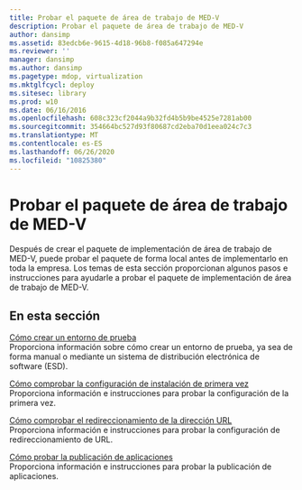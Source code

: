 ```yaml
---
title: Probar el paquete de área de trabajo de MED-V
description: Probar el paquete de área de trabajo de MED-V
author: dansimp
ms.assetid: 83edcb6e-9615-4d18-96b8-f085a647294e
ms.reviewer: ''
manager: dansimp
ms.author: dansimp
ms.pagetype: mdop, virtualization
ms.mktglfcycl: deploy
ms.sitesec: library
ms.prod: w10
ms.date: 06/16/2016
ms.openlocfilehash: 608c323cf2044a9b32fd4b5b9be4525e7281ab00
ms.sourcegitcommit: 354664bc527d93f80687cd2eba70d1eea024c7c3
ms.translationtype: MT
ms.contentlocale: es-ES
ms.lasthandoff: 06/26/2020
ms.locfileid: "10825380"
---
```

# Probar el paquete de área de trabajo de MED-V


Después de crear el paquete de implementación de área de trabajo de MED-V, puede probar el paquete de forma local antes de implementarlo en toda la empresa. Los temas de esta sección proporcionan algunos pasos e instrucciones para ayudarle a probar el paquete de implementación de área de trabajo de MED-V.

## En esta sección


<a href="" id="how-to-create-a-test-environment"></a>[Cómo crear un entorno de prueba](how-to-create-a-test-environment.md)  
Proporciona información sobre cómo crear un entorno de prueba, ya sea de forma manual o mediante un sistema de distribución electrónica de software (ESD).

<a href="" id="how-to-verify-first-time-setup-settings"></a>[Cómo comprobar la configuración de instalación de primera vez](how-to-verify-first-time-setup-settings.md)  
Proporciona información e instrucciones para probar la configuración de la primera vez.

<a href="" id="how-to-test-url-redirection"></a>[Cómo comprobar el redireccionamiento de la dirección URL](how-to-test-url-redirection.md)  
Proporciona información e instrucciones para probar la configuración de redireccionamiento de URL.

<a href="" id="how-to-test-application-publishing"></a>[Cómo probar la publicación de aplicaciones](how-to-test-application-publishing.md)  
Proporciona información e instrucciones para probar la publicación de aplicaciones.

 

 





